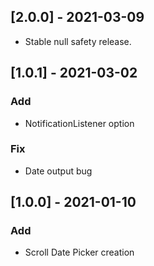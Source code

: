## [2.0.0] - 2021-03-09

- Stable null safety release.


## [1.0.1] - 2021-03-02

### Add
- NotificationListener option

### Fix
- Date output bug




## [1.0.0] - 2021-01-10

### Add

- Scroll Date Picker creation